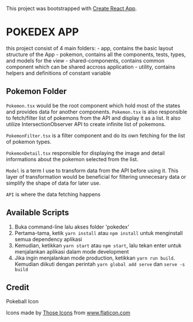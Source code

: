 This project was bootstrapped with [Create React App](https://github.com/facebook/create-react-app).

# POKEDEX APP
this project consist of 4 main folders:
    - app, contains the basic layout structure of the App
    - pokemon, contains all the components, tests, types, and models for the view
    - shared-components, contains common component which can be shared accross application
    - utility, contains helpers and definitions of constant variable

## Pokemon Folder
`Pokemon.tsx` would be the root component which hold most of the states and provides data for
another components. `Pokemon.tsx` is also responsible to fetch/filter list of pokemons from the API and display it as a list. It also utilize IntersectionObserver API to create infinite list of pokemons.

`PokemonFilter.tsx` is a filter component and do its own fetching for the list of pokemon types.

`PokemonDetail.tsx` responsible for displaying the image and detail informations about the pokemon selected from the list.

`Model` is a term I use to transform data from the API before using it. This layer of transformation would be beneficial for filtering unnecesary data or simplify the shape of data for later use.

`API` is where the data fetching happens

## Available Scripts

1. Buka command-line lalu akses folder 'pokedex'
2. Pertama-tama, ketik `yarn install` atau `npm install` untuk menginstall semua dependency aplikasi
3. Kemudian, ketikkan `yarn start` atau `npm start`, lalu tekan enter untuk menjalankan aplikasi dalam mode development
4. Jika ingin menjalankan mode production, ketikkan `yarn run build`. Kemudian diikuti dengan perintah `yarn global add serve` dan `serve -s build`


## Credit
Pokeball Icon
<div>Icons made by <a href="https://www.flaticon.com/authors/those-icons" title="Those Icons">Those Icons</a> from <a href="https://www.flaticon.com/" title="Flaticon">www.flaticon.com</a></div>